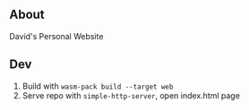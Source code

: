 ## About
David's Personal Website

## Dev
1. Build with `wasm-pack build --target web`
2. Serve repo with `simple-http-server`, open index.html page

